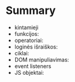 # Summary

- kintamieji
    <!-- - iniciavimo būdas (const, let, var)
    - tipai:
        - primityvūs
        - kompleksiniai
    - galiojimo apimtis (scope) -->
- funkcijos:
    <!-- - parametrai:
        - be
        - vienu
        - daug
        - neribotu kiekiu
    - return
        - kai nėra (auto prideda gale)
        - daug tarpinių/conditional -->
- operatoriai:
    <!-- - matematiniai (+, -, *, /, %)
    - priskirimo (=, +=, /=...)
    - bit-wise (^) -->
- loginės išraiškos:
    <!-- - if
    - if / else
    - if / else-if / else
    - switch -->
- ciklai:
    <!-- - for
    - while
    - do-while
    - for-of
    - for-in
    - foreach -->
- DOM manipuliavimas:
    <!-- - elementų pasirinkimas
    - klasių manipuliavimas
    - data-*
    - textContent
    - innerHTML vs. insertAdjacentHTML() (pavyzdys kai elementai turi eventListener uždėtus) -->
- event listeners
    <!-- - tiesioginė funkcija
    - funkcijos nuoroda -->
- JS objektai:
    <!-- - datos (Date.now())
    - matematikos (Math.random()) -->